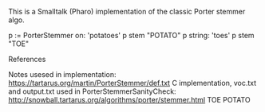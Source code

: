 This is a Smalltalk (Pharo) implementation of the classic Porter stemmer algo.

p := PorterStemmer on: 'potatoes'
p stem   "POTATO"
p string: 'toes'
p stem   "TOE"

References

Notes usesed in implementation: https://tartarus.org/martin/PorterStemmer/def.txt
C implementation, voc.txt and output.txt used in PorterStemmerSanityCheck: http://snowball.tartarus.org/algorithms/porter/stemmer.html
TOE
POTATO

